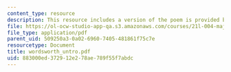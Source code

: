 ```yaml
---
content_type: resource
description: This resource includes a version of the poem is provided by William Wordsworth.
file: https://ol-ocw-studio-app-qa.s3.amazonaws.com/courses/21l-004-major-poets-fall-2001/883000ed372912e278ae789f55f7abdc_wordsworth_untro.pdf
file_type: application/pdf
parent_uid: 509250a3-0a02-6960-7405-481861f75c7e
resourcetype: Document
title: wordsworth_untro.pdf
uid: 883000ed-3729-12e2-78ae-789f55f7abdc
---
```

